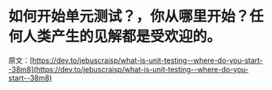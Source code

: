 # 如何开始单元测试？，你从哪里开始？任何人类产生的见解都是受欢迎的。

原文：[https://dev.to/jebuscraisp/what-is-unit-testing--where-do-you-start--38m8](https://dev.to/jebuscraisp/what-is-unit-testing--where-do-you-start--38m8)